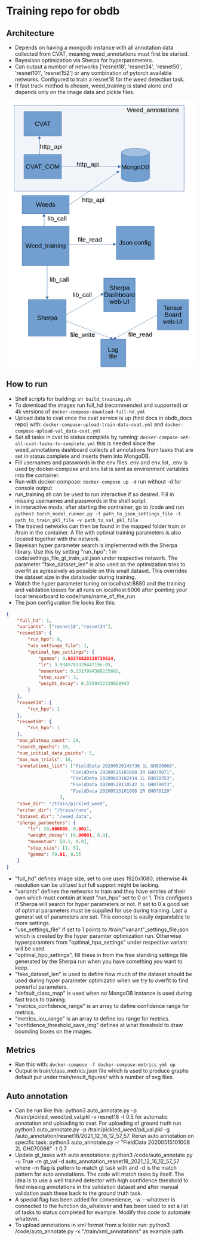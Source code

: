 # Training repo for obdb

## Architecture
- Depends on having a mongodb instance with all annotation data collected from CVAT, meaning weed_annotations must first be started.
- Bayesisan optimization via Sherpa for hyperparameters.
- Can output a number of networks ['resnet18', 'resnet34', 'resnet50', 'resnet101', 'resnet152'] or any combination of pytorch available networks. Configured to train a resnet18 for the weed detection task.
- If fast track method is chosen, weed_training is stand alone and depends only on the image data and pickle files.


![](doc_img/architecture.png)



## How to run
- Shell scripts for building: `sh build_training.sh`
- To download the images run full_hd (recommended and supported) or 4k versions of `docker-compose-download-full-hd.yml`
- Upload data to cvat once the cvat service is up (find docs in obdb_docs repo) with: `docker-compose-upload-train-data-cvat.yml` and `docker-compose-upload-val_data-cvat.yml`
- Set all tasks in cvat to status complete by running: `docker-compose-set-all-cvat-tasks-to-complete.yml` this is needed since the weed_annotations dashboard collects all annotations from tasks that are set in status complete and inserts them into MongoDB.
- Fill usernames and passwords in the env files .env and env.list, .env is used by docker-compose and env.list is sent as environment variables into the container.
- Run with docker-compose: `docker-compose up -d` run without -d for console output.
- run_training.sh can be used to run interactive if so desired. Fill in missing usernames and passwords in the shell script.
- In interactive mode, after starting the contrainer, go to /code and run `python3 torch_model_runner.py -f path_to_json_settings_file -t path_to_train_pkl_file -v path_to_val_pkl_file`
- The trained networks can then be found in the mapped folder train or /train in the container. A file with optimal training parameters is also located together with the network.
- Bayeisan hyper parameter search is implemented with the Sherpa library. Use this by setting "run_hpo": 1 in code/settings_file_gt_train_val.json under respective network. The parameter "fake_dataset_len" is also used as the optimization tries to overfit as agressively as possible on this small dataset. This overrides the dataset size in the dataloader during training.
- Watch the hyper parameter tuning on localhost:8880 and the training and validation losses for all runs on localhost:6006 after pointing your local tensorboard to code/runs/name_of_the_run
- The json configuration file looks like this: 
```json
{
    "full_hd": 1,
    "variants": ["resnet18","resnet34"],
    "resnet18": {
        "run_hpo": 0,
        "use_settings_file": 1,
        "optimal_hpo_settings": {
            "gamma": 0.03376820338738614,
            "lr": 3.934578332944719e-05,
            "momentum": 0.3317994388235662,
            "step_size": 3,
            "weight_decay": 0.5559432320028943
        }
    },
    "resnet34": {
        "run_hpo": 1
    },
    "resnet50": {
        "run_hpo": 1
    },            
    "max_plateau_count": 20,
    "search_epochs": 10,
    "num_initial_data_points": 5,
    "max_num_trials": 16,
    "annotations_list": ["FieldData 20200520145736 1L GH020068",
                        "FieldData 20200515101008 3R GH070071",
                        "FieldData 20200603102414 1L GH010353",
                        "FieldData 20200528110542 1L GH070073",
                        "FieldData 20200515101008 2R GH070120"
                    ],
    "save_dir": "/train/pickled_weed",
    "writer_dir": "/train/runs",
    "dataset_dir": "/weed_data",
    "sherpa_parameters": {
        "lr": [0.000005, 0.001],
        "weight_decay": [0.00001, 0.9],
        "momentum": [0.1, 0.9],
        "step_size": [1, 5],
        "gamma": [0.01, 0.5]
    }
}
```
- "full_hd" defines image size, set to one uses 1920x1080, otherwise 4k resolution can be utilized but full support might be lacking.
- "variants" defines the networks to train and they have entries of their own which must contain at least "run_hpo" set to 0 or 1. This configures if Sherpa will search for hyper parameters or not. If set to 0 a good set of optimal parameters must be supplied for use during training. Last a general set of parameters are set. This concept is easily expandable to more settings.
- "use_settings_file" if set to 1 points to /train/"variant"_settings_file.json which is created by the hyper paramter optimization run. Otherwise hyperparamters from "optimal_hpo_settings" under respective variant will be used.
- "optimal_hpo_settings", fill these in from the free standing settings file generated by the Sherpa run when you have something you want to keep.
- "fake_dataset_len" is used to define how much of the dataset should be used during hyper parameter optimizatin when we try to overfit to find powerful parameters.
- "default_class_map" is used when no MongoDB instance is used during fast track to training.
- "metrics_confidence_range" is an array to define confidence range for metrics.
- "metrics_iou_range" is an array to define iou range for metrics.
- "confidence_threshold_save_img" defines at what threshold to draw bounding boxes on the images.


## Metrics
- Run this with: `docker-compose -f docker-compose-metrics.yml up`
- Output in train/class_metrics.json file which is used to produce graphs default put under train/result_figures/ with a number of svg files.



## Auto annotation
- Can be run like this: python3 auto_annotate.py -p /train/pickled_weed/pd_val.pkl -v resnet18 -t 0.5 for automatic annotation and uploading to cvat. For uploading of ground truth run python3 auto_annotate.py -p /train/pickled_weed/pd_val.pkl -g /auto_annotation/resnet18/2021_12_16_12_57_57. Rerun auto annotation on specific task: python3 auto_annotate.py -r "FieldData 20200515101008 2L GH070066" -t 0.7
- Update gt_tasks with auto annotations: python3 /code/auto_annotate.py -u True -m gt_val -d auto_annotation_resnet18_2021_12_16_12_57_57 where -m flag is pattern to match gt task with and -d is the match pattern for auto annotations. The code will match tasks by itself. The idea is to use a well trained detector with high confidence threshold to find missing annotations in the validation dataset and after manual validation push these back to the ground truth task.
- A special flag has been added for convenience, -w --whatever is connected to the function do_whatever and has been used to set a list of tasks to status completed for example. Modify this code to automate whatever.
- To upload annotations in xml format from a folder run: python3 /code/auto_annotate.py -x "/train/xml_annotations" as example path.





